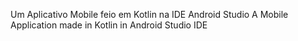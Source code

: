 Um Aplicativo Mobile feio em Kotlin na IDE Android Studio
A Mobile Application made in Kotlin in Android Studio IDE
